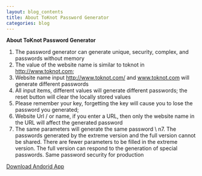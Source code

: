 ```yaml
---
layout: blog_contents
title: About ToKnot Password Generator
categories: blog
---
```


**About ToKnot Password Generator**

1. The password generator can generate unique, security, complex, and passwords without memory
2. The value of the website name is similar to toknot in http://www.toknot.com;
3. Website name input http://www.toknot.com/ and www.toknot.com will generate different passwords
3. All input items, different values will generate different passwords; the reset button will clear the locally stored values
4. Please remember your key, forgetting the key will cause you to lose the password you generated;
5. Website Url / or name, if you enter a URL, then only the website name in the URL will affect the generated password
6. The same parameters will generate the same password \ n7. The passwords generated by the extreme version and the full version cannot be shared. There are fewer parameters to be filled in the extreme version. The full version can respond to the generation of special passwords. Same password security for production

[Download Andorid App](http://page.toknot.com/get-gpassword.php)